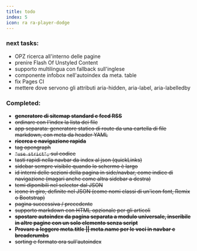 ```yaml
---
title: todo
index: 5
icon: ra ra-player-dodge
---
```

### next tasks:
* OPZ ricerca all'interno delle pagine
*  prenire Flash Of Unstyled Content
* supporto multilingua con fallback sull'inglese
* componente infobox nell'autoindex da meta. table
* fix Pages CI
* mettere dove servono gli attributi aria-hidden, aria-label, aria-labelledby
### Completed:
* ~~**generatore di sitemap standard e feed RSS**~~
* ~~ordinare con l'index la lista dei file~~
* ~~app separata: generatore statico di route da una cartella di file markdown, con meta da header YAML~~
* ~~**ricerca e navigazione rapida**~~
* ~~tag opengraph~~
* ~~`"use strict";` sul codice~~
* ~~tasti rapidi nella navbar da index al json (quickLinks)~~
* ~~sidebar sempre visibile quando lo schermo è largo~~
* ~~id interni delle sezioni della pagina in side/navbar, come indice di navigazione (magari anche come altra sidebar a destra)~~
* ~~temi diponibili nel selector dal JSON~~
* ~~icone in giro, definite nel JSON (come nomi classi di un'icon font, Remix o Bootstrap)~~
* ~~pagina successiva / precedente~~
* ~~supporto markdown con HTML opzionale per gli articoli~~
* ~~**spostare autoindex da pagina separata a modulo universale, inseribile in altre pagine con un solo elemento senza script**~~
* ~~**Provare a leggere meta.title || meta.name per le voci in navbar e breadcrumbs**~~
* ~~sorting e formato ora sull'autoindex~~
